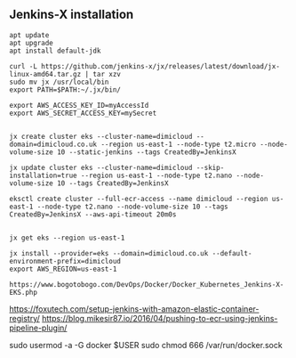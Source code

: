 ## Jenkins-X installation
```
apt update
apt upgrade
apt install default-jdk

curl -L https://github.com/jenkins-x/jx/releases/latest/download/jx-linux-amd64.tar.gz | tar xzv
sudo mv jx /usr/local/bin
export PATH=$PATH:~/.jx/bin/

export AWS_ACCESS_KEY_ID=myAccessId
export AWS_SECRET_ACCESS_KEY=mySecret
```

```

jx create cluster eks --cluster-name=dimicloud --domain=dimicloud.co.uk --region us-east-1 --node-type t2.micro --node-volume-size 10 --static-jenkins --tags CreatedBy=JenkinsX  

jx update cluster eks --cluster-name=dimicloud --skip-installation=true --region us-east-1 --node-type t2.nano --node-volume-size 10 --tags CreatedBy=JenkinsX

eksctl create cluster --full-ecr-access --name dimicloud --region us-east-1 --node-type t2.nano --node-volume-size 10 --tags CreatedBy=JenkinsX --aws-api-timeout 20m0s


jx get eks --region us-east-1

jx install --provider=eks --domain=dimicloud.co.uk --default-environment-prefix=dimicloud
export AWS_REGION=us-east-1

https://www.bogotobogo.com/DevOps/Docker/Docker_Kubernetes_Jenkins-X-EKS.php
```



https://foxutech.com/setup-jenkins-with-amazon-elastic-container-registry/
https://blog.mikesir87.io/2016/04/pushing-to-ecr-using-jenkins-pipeline-plugin/

sudo usermod -a -G docker $USER
sudo chmod 666 /var/run/docker.sock
